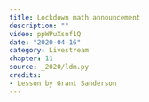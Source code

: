 ```yaml
---
title: Lockdown math announcement
description: ""
video: ppWPuXsnf1Q
date: "2020-04-16"
category: Livestream
chapter: 11
source: _2020/ldm.py
credits:
- Lesson by Grant Sanderson
---
```

